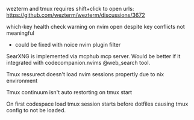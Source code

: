 wezterm and tmux requires shift+click to open urls:
https://github.com/wezterm/wezterm/discussions/3672

which-key health check warning on nvim open despite key conflicts not meaningful

- could be fixed with noice nvim plugin filter

SearXNG is implemented via mcphub mcp server. Would be better if it integrated
with codecompanion.nvims @web_search tool.

Tmux ressurect doesn't load nvim sessions propertly due to nix environment

Tmux continuum isn't auto restorting on tmux start

On first codespace load tmux session starts before dotfiles causing tmux config
to not be loaded.
